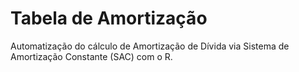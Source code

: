 # Tabela de Amortização

Automatização do cálculo de Amortização de Dívida via Sistema de Amortização Constante (SAC) com o R.
